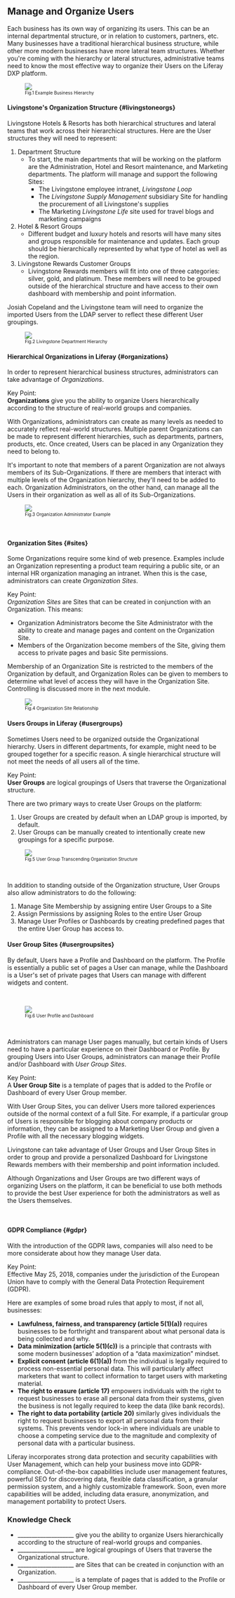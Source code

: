 ## Manage and Organize Users

Each business has its own way of organizing its users. This can be an internal departmental structure, or in relation to customers, partners, etc. Many businesses have a traditional hierarchical business structure, while other more modern businesses have more lateral team structures. Whether you're coming with the hierarchy or lateral structures, administrative teams need to know the most effective way to organize their Users on the Liferay DXP platform.

<figure>
	<img src="../images/future-now.png" style="max-height: 100%" />
	<figcaption style="font-size: x-small">Fig.1 Example Business Hierarchy</figcaption>
</figure>

#### Livingstone's Organization Structure {#livingstoneorgs}

Livingstone Hotels & Resorts has both hierarchical structures and lateral teams that work across their hierarchical structures. Here are the User structures they will need to represent:
1. Department Structure 
    * To start, the main departments that will be working on the platform are the Administration, Hotel and Resort maintenance, and Marketing departments. The platform will manage and support the following Sites:
        * The Livingstone employee intranet, _Livingstone Loop_
        * The _Livingstone Supply Management_ subsidiary Site for handling the procurement of all Livingstone's supplies
        * The Marketing _Livingstone Life_ site used for travel blogs and marketing campaigns
2. Hotel & Resort Groups 
     * Different budget and luxury hotels and resorts will have many sites and groups responsible for maintenance and updates. Each group should be hierarchically represented by what type of hotel as well as the region.
3. Livingstone Rewards Customer Groups
    * Livingstone Rewards members will fit into one of three categories: silver, gold, and platinum. These members will need to be grouped outside of the hierarchical structure and have access to their own dashboard with membership and point information.

Josiah Copeland and the Livingstone team will need to organize the imported Users from the LDAP server to reflect these different User groupings.

<figure>
	<img src="../images/livingstone-org-structure.png" style="max-height: 100%" />
	<figcaption style="font-size: x-small">Fig.2 Livingstone Department Hierarchy</figcaption>
</figure>

#### Hierarchical Organizations in Liferay {#organizations}

In order to represent hierarchical business structures, administrators can take advantage of _Organizations_.

<div class="key-point">
Key Point:<br />
<b>Organizations</b> give you the ability to organize Users hierarchically according to the structure of real-world groups and companies.
</div>

With Organizations, administrators can create as many levels as needed to accurately reflect real-world structures. Multiple parent Organizations can be made to represent different hierarchies, such as departments, partners, products, etc. Once created, Users can be placed in any Organization they need to belong to. 

It's important to note that members of a parent Organization are not always members of its Sub-Organizations. If there are members that interact with multiple levels of the Organization hierarchy, they'll need to be added to each. Organization Administrators, on the other hand, can manage all the Users in their organization as well as all of its Sub-Organizations.

<figure>
	<img src="../images/organization-roles.png" style="max-height: 100%" />
	<figcaption style="font-size: x-small">Fig.3 Organization Administrator Example</figcaption>
</figure>

<br />

#### Organization Sites {#sites}

Some Organizations require some kind of web presence. Examples include an Organization representing a product team requiring a public site, or an internal HR organization managing an intranet. When this is the case, administrators can create _Organization Sites_. 

<div class="key-point">
Key Point:<br />
<i>Organization Sites</i> are Sites that can be created in conjunction with an Organization. This means:
<ul>
    <li>Organization Administrators become the Site Administrator with the ability to create and manage pages and content on the Organization Site.</li>
    <li>Members of the Organization become members of the Site, giving them access to private pages and basic Site permissions.</li>
</ul>
</div>

Membership of an Organization Site is restricted to the members of the Organization by default, and Organization Roles can be given to members to determine what level of access they will have in the Organization Site. Controlling is discussed more in the next module.

<figure>
	<img src="../images/organization-sites.png" style="max-height: 100%" />
	<figcaption style="font-size: x-small">Fig.4 Organization Site Relationship</figcaption>
</figure>

#### Users Groups in Liferay {#usergroups}

Sometimes Users need to be organized outside the Organizational hierarchy. Users in different departments, for example, might need to be grouped together for a specific reason. A single hierarchical structure will not meet the needs of all users all of the time.

<div class="key-point">
Key Point: <br />
<b>User Groups</b> are logical groupings of Users that traverse the Organizational structure.
</div>

There are two primary ways to create User Groups on the platform:
1. User Groups are created by default when an LDAP group is imported, by default.
2. User Groups can be manually created to intentionally create new groupings for a specific purpose.

<figure>
	<img src="../images/user-groups.png" style="max-height: 100%" />
	<figcaption style="font-size: x-small">Fig.5 User Group Transcending Organization Structure</figcaption>
</figure>

<br />

In addition to standing outside of the Organization structure, User Groups also allow administrators to do the following:
1. Manage Site Membership by assigning entire User Groups to a Site
2. Assign Permissions by assigning Roles to the entire User Group
3. Manage User Profiles or Dashboards by creating predefined pages that the entire User Group has access to.

#### User Group Sites {#usergroupsites}

By default, Users have a Profile and Dashboard on the platform. The Profile is essentially a public set of pages a User can manage, while the Dashboard is a User's set of private pages that Users can manage with different widgets and content. 

<br />

<figure>
	<img src="../images/User-dashboard-profile.png" style="max-height: 100%" />
	<figcaption style="font-size: x-small">Fig.6 User Profile and Dashboard</figcaption>
</figure>

<br />

Administrators can manage User pages manually, but certain kinds of Users need to have a particular experience on their Dashboard or Profile. By grouping Users into User Groups, administrators can manage their Profile and/or Dashboard with _User Group Sites_.

<div class="key-point">
Key Point: <br />
A <b>User Group Site</b> is a template of pages that is added to the Profile or Dashboard of every User Group member.
</div> 

With User Group Sites, you can deliver Users more tailored experiences outside of the normal context of a full Site. For example, if a particular group of Users is responsible for blogging about company products or information, they can be assigned to a Marketing User Group and given a Profile with all the necessary blogging widgets. 

Livingstone can take advantage of User Groups and User Group Sites in order to group and provide a personalized Dashboard for Livingstone Rewards members with their membership and point information included.

Although Organizations and User Groups are two different ways of organizing Users on the platform, it can be beneficial to use both methods to provide the best User experience for both the administrators as well as the Users themselves. 

<br />

#### GDPR Compliance {#gdpr}

With the introduction of the GDPR laws, companies will also need to be more considerate about how they manage User data. 

<div class="key-point">
Key Point: <br />
Effective May 25, 2018, companies under the jurisdiction of the European Union have to comply with the General Data Protection Requirement (GDPR).
</div>

Here are examples of some broad rules that apply to most, if not all, businesses:
* **Lawfulness, fairness, and transparency (article 5(1)(a))** requires businesses to be forthright and transparent about what personal data is being collected and why.
* **Data minimization (article 5(1)(c))** is a principle that contrasts with some modern businesses’ adoption of a “data maximization” mindset. 
* **Explicit consent (article 6(1)(a))** from the individual is legally required to process non-essential personal data. This will particularly affect marketers that want to collect information to target users with marketing material.
* **The right to erasure (article 17)** empowers individuals with the right to request businesses to erase all personal data from their systems, given the business is not legally required to keep the data (like bank records).
* **The right to data portability (article 20)** similarly gives individuals the right to request businesses to export all personal data from their systems. This prevents vendor lock-in where individuals are unable to choose a competing service due to the magnitude and complexity of personal data with a particular business.

Liferay incorporates strong data protection and security capabilities with User Management, which can help your business move into GDPR-compliance. Out-of-the-box capabilities include user management features, powerful SEO for discovering data, flexible data classification, a granular permission system, and a highly customizable framework. Soon, even more capabilities will be added, including data erasure, anonymization, and management portability to protect Users.

<div class="summary"><h3>Knowledge Check</h3>
<ul>
	<li> ____________________ give you the ability to organize Users hierarchically according to the structure of real-world groups and companies.</li>
	<li> ____________________ are logical groupings of Users that traverse the Organizational structure.</li>
	<li> ____________________ are Sites that can be created in conjunction with an Organization.</li>
	<li> ____________________ is a template of pages that is added to the Profile or Dashboard of every User Group member.</li>
</ul>
</div>  
